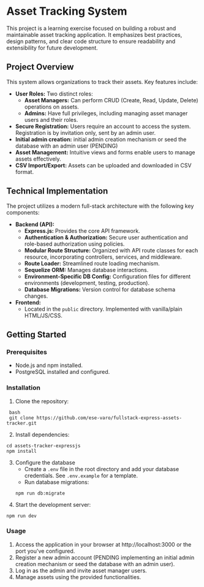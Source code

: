 # Asset Tracking System

This project is a learning exercise focused on building a robust and maintainable asset tracking application.  It emphasizes best practices, design patterns, and clear code structure to ensure readability and extensibility for future development.

## Project Overview

This system allows organizations to track their assets.  Key features include:

* **User Roles:** Two distinct roles:
    * **Asset Managers:** Can perform CRUD (Create, Read, Update, Delete) operations on assets.
    * **Admins:** Have full privileges, including managing asset manager users and their roles.
* **Secure Registration:** Users require an account to access the system.  Registration is by invitation only, sent by an admin user.
* **Initial admin creation:** initial admin creation mechanism or seed the database with an admin user (PENDING)
* **Asset Management:**  Intuitive views and forms enable users to manage assets effectively.
* **CSV Import/Export:**  Assets can be uploaded and downloaded in CSV format.

## Technical Implementation

The project utilizes a modern full-stack architecture with the following key components:

* **Backend (API):**
    * **Express.js:**  Provides the core API framework.
    * **Authentication & Authorization:**  Secure user authentication and role-based authorization using policies.
    * **Modular Route Structure:**  Organized with API route classes for each resource, incorporating controllers, services, and middleware.
    * **Route Loader:** Streamlined route loading mechanism.
    * **Sequelize ORM:**  Manages database interactions.
    * **Environment-Specific DB Config:**  Configuration files for different environments (development, testing, production).
    * **Database Migrations:**  Version control for database schema changes.
* **Frontend:**
    * Located in the `public` directory. Implemented with vanilla/plain HTML/JS/CSS.


## Getting Started

### Prerequisites

* Node.js and npm installed.
* PostgreSQL installed and configured.

### Installation

1. Clone the repository:
 ```
  bash
  git clone https://github.com/ese-varo/fullstack-express-assets-tracker.git
 ```

2. Install dependencies:
  ```
cd assets-tracker-expressjs
npm install
```
3. Configure the database
    * Create a `.env` file in the root directory and add your database credentials. See `.env.example` for a template.
    * Run database migrations:
    ```
    npm run db:migrate
    ```
4. Start the development server:
  ```
  npm run dev
  ```
### Usage
1. Access the application in your browser at http://localhost:3000 or the port you've configured.
2. Register a new admin account (PENDING implementing an initial admin creation mechanism or seed the database with an admin user).
3. Log in as the admin and invite asset manager users.
4. Manage assets using the provided functionalities.
